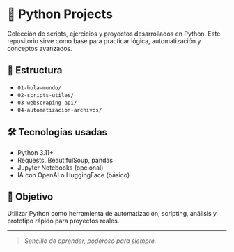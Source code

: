 # 🐍 Python Projects

Colección de scripts, ejercicios y proyectos desarrollados en Python. Este repositorio sirve como base para practicar lógica, automatización y conceptos avanzados.

## 📂 Estructura

- `01-hola-mundo/`
- `02-scripts-utiles/`
- `03-webscraping-api/`
- `04-automatizacion-archivos/`

## 🛠️ Tecnologías usadas

- Python 3.11+
- Requests, BeautifulSoup, pandas
- Jupyter Notebooks (opcional)
- IA con OpenAI o HuggingFace (básico)

## 🎯 Objetivo

Utilizar Python como herramienta de automatización, scripting, análisis y prototipo rápido para proyectos reales.

---
> *Sencillo de aprender, poderoso para siempre.*
